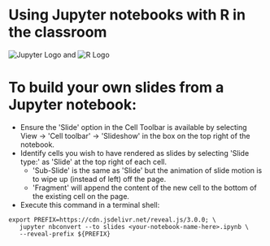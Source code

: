# Using Jupyter notebooks with R in the classroom

<img alt="Jupyter Logo" src="https://github.com/tanyaschlusser/Jupyter-with-R/blob/master/img/Jupyter-logo-200x200.png" />
and 
<img alt="R Logo" src="https://github.com/tanyaschlusser/Jupyter-with-R/blob/master/img/R-logo-229x200.png" />

# To build your own slides from a Jupyter notebook:

- Ensure the 'Slide' option in the Cell Toolbar is available by selecting
  View → 'Cell toolbar' → 'Slideshow' in the box on the top right of the notebook.
- Identify cells you wish to have rendered as slides by selecting 'Slide type:' as
  'Slide' at the top right of each cell.
  - 'Sub-Slide' is the same as 'Slide' but the animation of slide motion is
    to wipe up (instead of left) off the page.
  - 'Fragment' will append the content of the new cell to the bottom of the existing
    cell on the page.
- Execute this command in a terminal shell:

```shell
export PREFIX=https://cdn.jsdelivr.net/reveal.js/3.0.0; \
   jupyter nbconvert --to slides <your-notebook-name-here>.ipynb \
   --reveal-prefix ${PREFIX}
```
